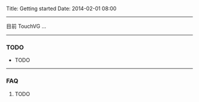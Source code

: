 Title: Getting started
Date: 2014-02-01 08:00

---
目前 TouchVG ...

---
### TODO

* TODO

---
### FAQ

1. TODO
